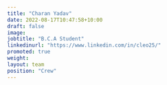 ```yaml
---
title: "Charan Yadav"
date: 2022-08-17T10:47:58+10:00
draft: false
image: 
jobtitle: "B.C.A Student"
linkedinurl: "https://www.linkedin.com/in/cleo25/"
promoted: true
weight: 
layout: team
position: "Crew"
---
```


